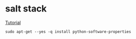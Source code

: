 # salt  stack

[Tutorial](http://bencane.com/2013/09/03/getting-started-with-saltstack-by-example-automatically-installing-nginx/)

```
sudo apt-get --yes -q install python-software-properties
 
```

